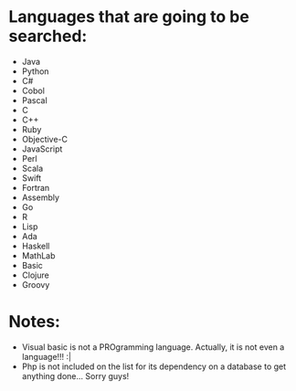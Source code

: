# Languages that are going to be searched:
 * Java
 * Python
 * C#
 * Cobol
 * Pascal
 * C
 * C++
 * Ruby
 * Objective-C
 * JavaScript
 * Perl
 * Scala
 * Swift
 * Fortran
 * Assembly
 * Go
 * R
 * Lisp
 * Ada
 * Haskell
 * MathLab
 * Basic
 * Clojure
 * Groovy

 # Notes:
 * Visual basic is not a PROgramming language. Actually, it is not even a language!!! :|
 * Php is not included on the list for its dependency on a database to get anything done... Sorry guys!


